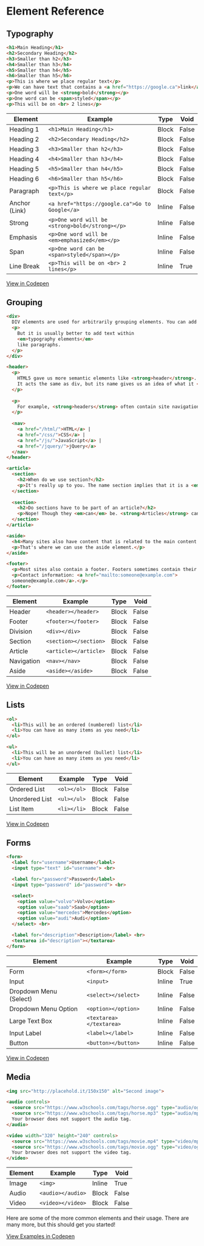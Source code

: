 # Element Reference

## Typography

```html
<h1>Main Heading</h1>
<h2>Secondary Heading</h2>
<h3>Smaller than h2</h3>
<h4>Smaller than h3</h4>
<h5>Smaller than h4</h5>
<h6>Smaller than h5</h6>
<p>This is where we place regular text</p>
<p>We can have text that contains a <a href="https://google.ca">link</a></p>
<p>One word will be <strong>bold</strong></p>
<p>One word can be <span>styled</span></p>
<p>This will be on <br> 2 lines</p>
```

| Element | Example | Type | Void |
|---------|---------|------|------|
|Heading 1|`<h1>Main Heading</h1>`|Block|False|
|Heading 2|`<h2>Secondary Heading</h2>`|Block|False|
|Heading 3|`<h3>Smaller than h2</h3>`|Block|False|
|Heading 4|`<h4>Smaller than h3</h4>`|Block|False|
|Heading 5|`<h5>Smaller than h4</h5>`|Block|False|
|Heading 6|`<h6>Smaller than h5</h6>`|Block|False|
|Paragraph|`<p>This is where we place regular text</p>`|Block|False|
|Anchor (Link)|`<a href="https://google.ca">Go to Google</a>`|Inline|False|
|Strong|`<p>One word will be <strong>bold</strong></p>`|Inline|False|
|Emphasis|`<p>One word will be <em>emphasized</em></p>`|Inline|False|
|Span|`<p>One word can be <span>styled</span></p>`|Inline|False|
|Line Break|`<p>This will be on <br> 2 lines</p>`|Inline|True|

<a target="_blank" href="http://codepen.io/bwt604RED/pen/QprbJX">View in Codepen</a>

## Grouping

```html
<div>
  DIV elements are used for arbitrarily grouping elements. You can add plain text...
  <p>
    But it is usually better to add text within
    <em>typography elements</em>
    like paragraphs.
  </p>
</div>

<header>
  <p>
    HTML5 gave us more semantic elements like <strong>header</strong>.
    It acts the same as div, but its name gives us an idea of what it <em>does</em>.
  </p>
  
  <p>
    For example, <strong>headers</strong> often contain site navigation, which we can define using the <strong>nav</strong> element:
  </p>
  
  <nav>
    <a href="/html/">HTML</a> |
    <a href="/css/">CSS</a> |
    <a href="/js/">JavaScript</a> |
    <a href="/jquery/">jQuery</a>
  </nav>
</header>

<article>
  <section>
    <h2>When do we use section?</h2>
    <p>It's really up to you. The name section implies that it is a <em>section</em> of something, so you shouldn't use a single section on a page.</p>
  </section>
  
  <section>
    <h2>Do sections have to be part of an article?</h2>
    <p>Nope! Though they <em>can</em> be. <strong>Articles</strong> can also be part of sections - it depends on how you structure your page.</p>
  </section>
</article>

<aside>
  <h4>Many sites also have content that is related to the main content.</h4>
  <p>That's where we can use the aside element.</p>
</aside>

<footer>
  <p>Most sites also contain a footer. Footers sometimes contain their own navigation, and maybe some contact info:</p>
  <p>Contact information: <a href="mailto:someone@example.com">
  someone@example.com</a>.</p>
</footer>
```

| Element | Example | Type | Void |
|---------|---------|------|------|
|Header|`<header></header>`|Block|False|
|Footer|`<footer></footer>`|Block|False|
|Division|`<div></div>`|Block|False|
|Section|`<section></section>`|Block|False|
|Article|`<article></article>`|Block|False|
|Navigation|`<nav></nav>`|Block|False|
|Aside|`<aside></aside>`|Block|False|

<a target="_blank" href="http://codepen.io/bwt604RED/pen/gmzpZB">View in Codepen</a>

## Lists

```html
<ol>
  <li>This will be an ordered (numbered) list</li>
  <li>You can have as many items as you need</li>
</ol>

<ul>
  <li>This will be an unordered (bullet) list</li>
  <li>You can have as many items as you need</li>
</ul>
```

| Element | Example | Type | Void |
|---------|---------|------|------|
|Ordered List|`<ol></ol>`|Block|False|
|Unordered List|`<ul></ul>`|Block|False|
|List Item|`<li></li>`|Block|False|

<a target="_blank" href="http://codepen.io/bwt604RED/pen/OpZNqr">View in Codepen</a>

## Forms

```html
<form>
  <label for="username">Username</label>
  <input type="text" id="username"> <br>

  <label for="password">Password</label>
  <input type="password" id="password"> <br>

  <select>
    <option value="volvo">Volvo</option>
    <option value="saab">Saab</option>
    <option value="mercedes">Mercedes</option>
    <option value="audi">Audi</option>
  </select> <br>

  <label for="description">Description</label> <br>
  <textarea id="description"></textarea>
</form>
```

| Element | Example | Type | Void |
|---------|---------|------|------|
|Form|`<form></form>`|Block|False|
|Input|`<input>`|Inline|True|
|Dropdown Menu (Select)|`<select></select>`|Inline|False|
|Dropdown Menu Option|`<option></option>`|Inline|False|
|Large Text Box|`<textarea></textarea>`|Inline|False|
|Input Label|`<label></label>`|Inline|False|
|Button|`<button></button>`|Inline|False|

<a target="_blank" href="http://codepen.io/bwt604RED/pen/wJjWGV">View in Codepen</a>

## Media

```html
<img src="http://placehold.it/150x150" alt="Second image">

<audio controls>
  <source src="https://www.w3schools.com/tags/horse.ogg" type="audio/ogg">
  <source src="https://www.w3schools.com/tags/horse.mp3" type="audio/mpeg">
  Your browser does not support the audio tag.
</audio>

<video width="320" height="240" controls>
  <source src="https://www.w3schools.com/tags/movie.mp4" type="video/mp4">
  <source src="https://www.w3schools.com/tags/movie.ogg" type="video/ogg">
  Your browser does not support the video tag.
</video>
```

| Element | Example | Type | Void |
|---------|---------|------|------|
|Image|`<img>`|Inline|True|
|Audio|`<audio></audio>`|Block|False|
|Video|`<video></video>`|Block|False|

Here are some of the more common elements and their usage.
There are many more, but this should get you started!

<a target="_blank" href="http://codepen.io/bwt604RED/pen/VpxmeP">View Examples in Codepen</a>













